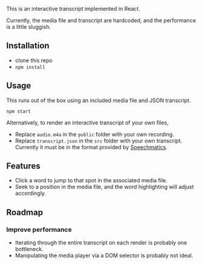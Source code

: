 This is an interactive transcript implemented in React.

Currently, the media file and transcript are hardcoded, and the performance is a little sluggish.

## Installation

* clone this repo
* `npm install`

## Usage

This runs out of the box using an included media file and JSON transcript.

```npm start```

Alternatively, to render an interactive transcript of your own files,

* Replace `audio.m4a` in the `public` folder with your own recording.
* Replace `transcript.json` in the `src` folder with your own transcript.  Currently it must be in the format provided by [Speechmatics](https://speechmatics.com).

## Features

* Click a word to jump to that spot in the associated media file.
* Seek to a position in the media file, and the word highlighting will adjust accordingly.

## Roadmap

### Improve performance

* Iterating through the entire transcript on each render is probably one bottleneck.
* Manipulating the media player via a DOM selector is probably not ideal.